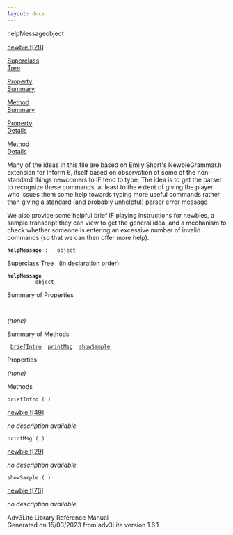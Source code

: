 ```yaml
---
layout: docs
---
```

<span class="title">helpMessage</span><span class="type">object</span>

[newbie.t](../file/newbie.t.html)\[[28](../source/newbie.t.html#28)\]

[Superclass  
Tree](#_SuperClassTree_)

[Property  
Summary](#_PropSummary_)

[Method  
Summary](#_MethodSummary_)

[Property  
Details](#_Properties_)

[Method  
Details](#_Methods_)

<div class="fdesc">

Many of the ideas in this file are based on Emily Short's
NewbieGrammar.h extension for Inform 6, itself based on observation of
some of the non-standard things newcomers to IF tend to type. The idea
is to get the parser to recognize these commands, at least to the extent
of giving the player who issues them some help towards typing more
useful commands rather than giving a standard (and probably unhelpful)
parser error message

We also provide some helpful brief IF playing instructions for newbies,
a sample transcript they can view to get the general idea, and a
mechanism to check whether someone is entering an excessive number of
invalid commands (so that we can then offer more help).

**`helpMessage`**` :   object`

</div>

<span id="_SuperClassTree_"></span>

<div class="mjhd">

<span class="hdln">Superclass Tree</span>   (in declaration order)

</div>

**`helpMessage`**  
`         object`  
<span id="_PropSummary_"></span>

<div class="mjhd">

<span class="hdln">Summary of Properties</span>  

</div>

` `

*(none)* <span id="_MethodSummary_"></span>

<div class="mjhd">

<span class="hdln">Summary of Methods</span>  

</div>

` `[`briefIntro`](#briefIntro)`  `[`printMsg`](#printMsg)`  `[`showSample`](#showSample)`  `

<span id="_Properties_"></span>

<div class="mjhd">

<span class="hdln">Properties</span>  

</div>

*(none)* <span id="_Methods_"></span>

<div class="mjhd">

<span class="hdln">Methods</span>  

</div>

<span id="briefIntro"></span>

`briefIntro ( )`

[newbie.t](../file/newbie.t.html)\[[49](../source/newbie.t.html#49)\]

<div class="desc">

*no description available*

</div>

<span id="printMsg"></span>

`printMsg ( )`

[newbie.t](../file/newbie.t.html)\[[29](../source/newbie.t.html#29)\]

<div class="desc">

*no description available*

</div>

<span id="showSample"></span>

`showSample ( )`

[newbie.t](../file/newbie.t.html)\[[76](../source/newbie.t.html#76)\]

<div class="desc">

*no description available*

</div>

<div class="ftr">

Adv3Lite Library Reference Manual  
Generated on 15/03/2023 from adv3Lite version 1.6.1

</div>
